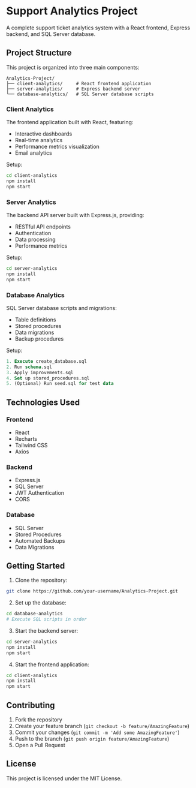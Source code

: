 # Support Analytics Project

A complete support ticket analytics system with a React frontend, Express backend, and SQL Server database.

## Project Structure

This project is organized into three main components:

```
Analytics-Project/
├── client-analytics/     # React frontend application
├── server-analytics/     # Express backend server
└── database-analytics/   # SQL Server database scripts
```

### Client Analytics

The frontend application built with React, featuring:
- Interactive dashboards
- Real-time analytics
- Performance metrics visualization
- Email analytics

Setup:
```bash
cd client-analytics
npm install
npm start
```

### Server Analytics

The backend API server built with Express.js, providing:
- RESTful API endpoints
- Authentication
- Data processing
- Performance metrics

Setup:
```bash
cd server-analytics
npm install
npm start
```

### Database Analytics

SQL Server database scripts and migrations:
- Table definitions
- Stored procedures
- Data migrations
- Backup procedures

Setup:
```sql
1. Execute create_database.sql
2. Run schema.sql
3. Apply improvements.sql
4. Set up stored_procedures.sql
5. (Optional) Run seed.sql for test data
```

## Technologies Used

### Frontend
- React
- Recharts
- Tailwind CSS
- Axios

### Backend
- Express.js
- SQL Server
- JWT Authentication
- CORS

### Database
- SQL Server
- Stored Procedures
- Automated Backups
- Data Migrations

## Getting Started

1. Clone the repository:
```bash
git clone https://github.com/your-username/Analytics-Project.git
```

2. Set up the database:
```bash
cd database-analytics
# Execute SQL scripts in order
```

3. Start the backend server:
```bash
cd server-analytics
npm install
npm start
```

4. Start the frontend application:
```bash
cd client-analytics
npm install
npm start
```

## Contributing

1. Fork the repository
2. Create your feature branch (`git checkout -b feature/AmazingFeature`)
3. Commit your changes (`git commit -m 'Add some AmazingFeature'`)
4. Push to the branch (`git push origin feature/AmazingFeature`)
5. Open a Pull Request

## License

This project is licensed under the MIT License.